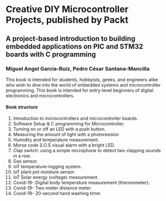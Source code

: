 # Creative DIY Microcontroller Projects, published by Packt

## A project-based introduction to building embedded applications on PIC and STM32 boards with C programming

### Miguel Angel Garcia-Ruiz, Pedro César Santana-Mancilla

This book is intended for students, hobbyists, geeks, and engineers alike who wish to dive into the world of embedded systems and microcontroller programming. This book is intended for entry-level beginners of digital electronics and microcontrollers.

#### Book structure

1.	Introduction to microcontrollers and microcontroller boards. 
2.	Software Setup & C programming for Microcontroller.
3.	Turning on or off an LED with a push button.
4.	Measuring the amount of light with a photoresistor.
5.	Humidity and temperature measurement.
6.	Morse code S.O.S visual alarm with a bright LED.
7.	Clap switch: using a simple microphone to detect two clapping sounds in a row.
8.	Gas sensor.
9.	IoT temperature-logging system.
10.	IoT plant pot moisture sensor.
11.	IoT Solar energy (voltage) measurement.
12.	Covid-19- Digital body temperature measurement (thermometer).
13.	Covid-19-  Two-meter distance meter.
14.	Covid-19- 20-second hand washing timer.
